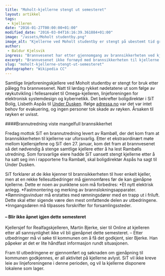 ```yaml
---
title: "Moholt-kjellerne stengt ut semesteret"
layout: artikkel
tags: 
 - kjelleren
date: "2016-01-27T00:00:00+01:00"
modified_date: "2016-03-04T16:16:39.361884+01:00"
image: "/assets/Moholt studentby.png"
image_alt: "Kjellerne ved Moholt studentby er stengt på ubestemt tid grunnet dårlig brannsikkerhet"
author:
 - Baldur Kjelsvik
ingress: "Brannvesenet har etter gjennomgang av brannsikkerheten ved kjellerne stengt lokalene fram til utbedringer er gjennomført. – Kjellerne er stengt på ubestemt tid, sier Realfagkjeller-sjef, Martin Bjerke"
excerpt: "Brannvesenet ikke fornøyd med brannsikkerheten til kjellerne."
slug: "moholt-kjellerne-stengt-ut-semesteret"
photographer: "Wikipedia CC"
---
```

Samtlige linjeforeningskjellere ved Moholt studentby er stengt for bruk etter pålegg fra brannvesenet. Natt til lørdag rykket nødetatene ut som følge av røykutvikling i fellesarealet til Omega-kjelleren, linjeforeningen for elektronisk systemdesign og kybernetikk. Det bekrefter boligdirektør i SiT Bolig, Lisbeth Aspås til [Under Dusken](http://dusken.no/artikkel/25614/-45/). Ifølge [adressa.no](http://www.adressa.no/nyheter/trondheim/2016/01/23/Rykket-ut-til-røykutvikling-i-studentby-12063651.ece) var det var intet behov for evakuering, og ingen personer tok skade av røyken. Årsaken til røyken er uvisst.

####Brannutredning viste mangelfull brannsikkerhet
<p>Fredag mottok SiT en brannutredning levert av Rambøll, der det kom fram at brannsikkerheten til kjellerne var uforsvarlig. Etter et ekstraordinært møte mellom kjellersjefene og SiT den 27. januar, kom det fram at brannvesenet så det nødvendig å stenge samtlige kjellere etter å ha lest Rambølls utredning. Som forsvarlige eiere hadde SiT uansett stengt kjellerne etter å ha satt seg inn i rapportene fra Rambøll, skal boligdirektør Aspås ha sagt til Under Dusken.

SiT forklarer at de ikke kjenner til brannsikkerheten til hver enkelt kjeller, men at en rekke fellesutbedringer må gjennomføres før de kan gjenåpne kjellerne. Dette er noen av punktene som må forbedres:
*Et nytt elektrisk anlegg.
*Fastmontering og merking av brannslokningsapparater.
*Rømningsvinduer må erstattes med rømningsdører med en trapp ut i friluft. Dette skal etter sigende være den mest omfattende delen av utbedringene.
*Inngangsdøren må tilpasses forskrifter for forsamlingssteder.

#### – Blir ikke åpnet igjen dette semesteret
Kjellersjef for Realfagskjelleren, Martin Bjerke, sier til Online at kjelleren etter all sannsynlighet ikke vil bli gjenåpnet dette semesteret.
– Etter utbedringer må vi søke til kommunen om å få det godkjent, sier Bjerke. Han påpeker at det er lite håndfast informasjon rundt situasjonen.

Fram til utbedringene er gjennomført og søknaden om gjenåpning til kommunen godkjennes, er all aktivitet på kjellerne avlyst. SiT vil ikke kreve leie av linjeforeningene i denne perioden, og vil la kjellerne disponere lokalene som lager.